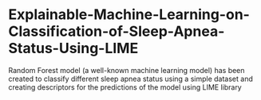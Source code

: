 # Explainable-Machine-Learning-on-Classification-of-Sleep-Apnea-Status-Using-LIME
Random Forest model (a well-known machine learning model) has been created to classify different sleep apnea status using a simple dataset and creating descriptors for the predictions of the model using LIME library

